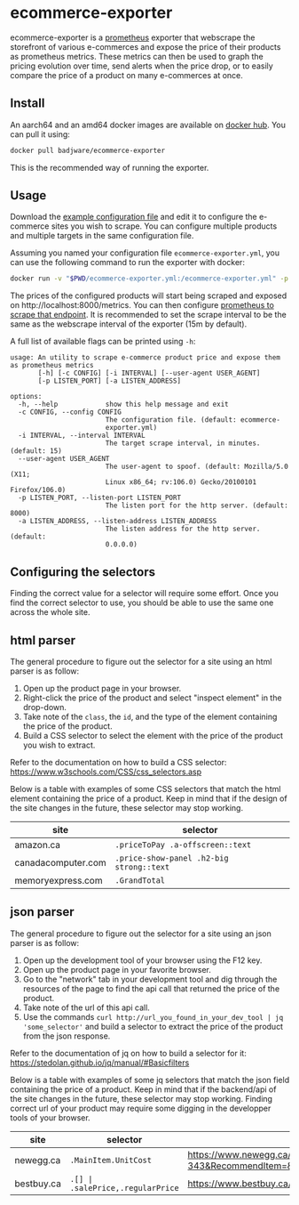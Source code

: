 # ecommerce-exporter

ecommerce-exporter is a [prometheus](https://prometheus.io/) exporter that webscrape the storefront of various e-commerces and expose the price of their products as prometheus metrics. These metrics can then be used to graph the pricing evolution over time, send alerts when the price drop, or to easily compare the price of a product on many e-commerces at once.

## Install

An aarch64 and an amd64 docker images are available on [docker hub](https://hub.docker.com/r/badjware/ecommerce-exporter). You can pull it using:
``` sh
docker pull badjware/ecommerce-exporter
```

This is the recommended way of running the exporter. 

## Usage

Download the [example configuration file](ecommerce-exporter.example.yml) and edit it to configure the e-commerce sites you wish to scrape. You can configure multiple products and multiple targets in the same configuration file.

Assuming you named your configuration file `ecommerce-exporter.yml`, you can use the following command to run the exporter with docker:
``` sh
docker run -v "$PWD/ecommerce-exporter.yml:/ecommerce-exporter.yml" -p 8000:8000 badjware/ecommerce-exporter
```

The prices of the configured products will start being scraped and exposed on http://localhost:8000/metrics. You can then configure [prometheus to scrape that endpoint](https://prometheus.io/docs/prometheus/latest/configuration/configuration/#scrape_config). It is recommended to set the scrape interval to be the same as the webscrape interval of the exporter (15m by default). 

A full list of available flags can be printed using `-h`:
```
usage: An utility to scrape e-commerce product price and expose them as prometheus metrics
       [-h] [-c CONFIG] [-i INTERVAL] [--user-agent USER_AGENT]
       [-p LISTEN_PORT] [-a LISTEN_ADDRESS]

options:
  -h, --help            show this help message and exit
  -c CONFIG, --config CONFIG
                        The configuration file. (default: ecommerce-
                        exporter.yml)
  -i INTERVAL, --interval INTERVAL
                        The target scrape interval, in minutes. (default: 15)
  --user-agent USER_AGENT
                        The user-agent to spoof. (default: Mozilla/5.0 (X11;
                        Linux x86_64; rv:106.0) Gecko/20100101 Firefox/106.0)
  -p LISTEN_PORT, --listen-port LISTEN_PORT
                        The listen port for the http server. (default: 8000)
  -a LISTEN_ADDRESS, --listen-address LISTEN_ADDRESS
                        The listen address for the http server. (default:
                        0.0.0.0)
```

## Configuring the selectors

Finding the correct value for a selector will require some effort. Once you find the correct selector to use, you should be able to use the same one across the whole site.

## html parser

The general procedure to figure out the selector for a site using an html parser is as follow:
1. Open up the product page in your browser.
2. Right-click the price of the product and select "inspect element" in the drop-down.
3. Take note of the `class`, the `id`, and the type of the element containing the price of the product.
4. Build a CSS selector to select the element with the price of the product you wish to extract.

Refer to the documentation on how to build a CSS selector: https://www.w3schools.com/CSS/css_selectors.asp

Below is a table with examples of some CSS selectors that match the html element containing the price of a product. Keep in mind that if the design of the site changes in the future, these selector may stop working.

| site | selector |
| --- | --- |
| amazon.ca | `.priceToPay .a-offscreen::text` |
| canadacomputer.com | `.price-show-panel .h2-big strong::text` |
| memoryexpress.com | `.GrandTotal` |

## json parser

The general procedure to figure out the selector for a site using an json parser is as follow:
1. Open up the development tool of your browser using the F12 key.
2. Open up the product page in your favorite browser.
3. Go to the "network" tab in your development tool and dig through the resources of the page to find the api call that returned the price of the product.
4. Take note of the url of this api call.
5. Use the commands `curl http://url_you_found_in_your_dev_tool | jq 'some_selector'` and build a selector to extract the price of the product from the json response.

Refer to the documentation of jq on how to build a selector for it: https://stedolan.github.io/jq/manual/#Basicfilters

Below is a table with examples of some jq selectors that match the json field containing the price of a product. Keep in mind that if the backend/api of the site changes in the future, these selector may stop working. Finding correct url of your product may require some digging in the developper tools of your browser.

| site | selector | url example |
| --- | --- | --- |
| newegg.ca | `.MainItem.UnitCost` | https://www.newegg.ca/product/api/ProductRealtime?ItemNumber=19-118-343&RecommendItem=&BestSellerItemList=9SIAA4YGC82324%2C9SIADGEGMY7603%2C9SIAVH1J0A6685&IsVATPrice=true |
| bestbuy.ca | `.[] \| .salePrice,.regularPrice` | https://www.bestbuy.ca/api/offers/v1/products/15778672/offers |
